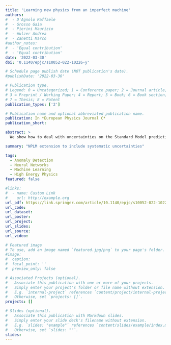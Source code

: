 ```yaml
---
title: 'Learning new physics from an imperfect machine'
authors:
#  - D'Agnolo Raffaele
#  - Grosso Gaia
#  - Pierini Maurizio
#  - Wulzer Andrea
#  - Zanetti Marco
#author_notes:
#  - 'Equal contribution'
#  - 'Equal contribution'
date: '2022-03-30'
doi: '0.1140/epjc/s10052-022-10226-y'

# Schedule page publish date (NOT publication's date).
#publishDate: '2022-03-30'

# Publication type.
# Legend: 0 = Uncategorized; 1 = Conference paper; 2 = Journal article;
# 3 = Preprint / Working Paper; 4 = Report; 5 = Book; 6 = Book section;
# 7 = Thesis; 8 = Patent
publication_types: ['2']

# Publication name and optional abbreviated publication name.
publication: In *European Physics Journal C*
publication_short: 

abstract: >
  We show how to deal with uncertainties on the Standard Model predictions in an agnostic new physics search strategy that exploits artificial neural networks. Our approach builds directly on the specific Maximum Likelihood ratio treatment of uncertainties as nuisance parameters for hypothesis testing that is routinely employed in high-energy physics. After presenting the conceptual foundations of our method, we first illustrate all aspects of its implementation and extensively study its performances on a toy one-dimensional problem. We then show how to implement it in a multivariate setup by studying the impact of two typical sources of experimental uncertainties in two-body final states at the LHC.# Summary. An optional shortened abstract.

summary: "NPLM extension to include systematic uncertainties"

tags:
  - Anomaly Detection
  - Neural Networks
  - Machine Learning
  - High Energy Physics
featured: false

#links:
#  - name: Custom Link
#    url: http://example.org
url_pdf: https://link.springer.com/article/10.1140/epjc/s10052-022-10226-y
url_code:
url_dataset:
url_poster: 
url_project:
url_slides:
url_source:
url_video:

# Featured image
# To use, add an image named `featured.jpg/png` to your page's folder.
#image:
#  caption:
#  focal_point: ''
#  preview_only: false

# Associated Projects (optional).
#   Associate this publication with one or more of your projects.
#   Simply enter your project's folder or file name without extension.
#   E.g. `internal-project` references `content/project/internal-project/index.md`.
#   Otherwise, set `projects: []`.
projects: []

# Slides (optional).
#   Associate this publication with Markdown slides.
#   Simply enter your slide deck's filename without extension.
#   E.g. `slides: "example"` references `content/slides/example/index.md`.
#   Otherwise, set `slides: ""`.
slides:
---
```


